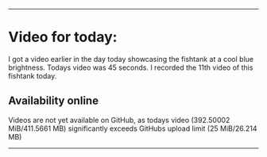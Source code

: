 
***

# Video for today:

I got a video earlier in the day today showcasing the fishtank at a cool blue brightness. Todays video was 45 seconds. I recorded the 11th video of this fishtank today.

## Availability online

Videos are not yet available on GitHub, as todays video (392.50002 MiB/411.5661 MB) significantly exceeds GitHubs upload limit (25 MiB/26.214 MB)

***

